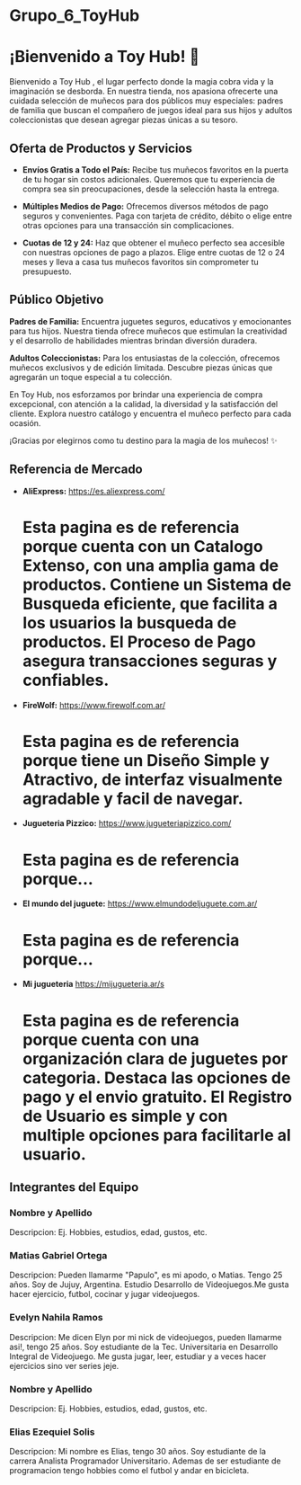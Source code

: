 # Grupo_6_ToyHub
# ¡Bienvenido a Toy Hub! 🎉

Bienvenido a Toy Hub , el lugar perfecto donde la magia cobra vida y la imaginación se desborda. En nuestra tienda, nos apasiona ofrecerte una cuidada selección de muñecos para dos públicos muy especiales: padres de familia que buscan el compañero de juegos ideal para sus hijos y adultos coleccionistas que desean agregar piezas únicas a su tesoro.

## Oferta de Productos y Servicios

- **Envíos Gratis a Todo el País:** Recibe tus muñecos favoritos en la puerta de tu hogar sin costos adicionales. Queremos que tu experiencia de compra sea sin preocupaciones, desde la selección hasta la entrega.

- **Múltiples Medios de Pago:** Ofrecemos diversos métodos de pago seguros y convenientes. Paga con tarjeta de crédito, débito o elige entre otras opciones para una transacción sin complicaciones.

- **Cuotas de 12 y 24:** Haz que obtener el muñeco perfecto sea accesible con nuestras opciones de pago a plazos. Elige entre cuotas de 12 o 24 meses y lleva a casa tus muñecos favoritos sin comprometer tu presupuesto.

## Público Objetivo

**Padres de Familia:** Encuentra juguetes seguros, educativos y emocionantes para tus hijos. Nuestra tienda ofrece muñecos que estimulan la creatividad y el desarrollo de habilidades mientras brindan diversión duradera.

**Adultos Coleccionistas:** Para los entusiastas de la colección, ofrecemos muñecos exclusivos y de edición limitada. Descubre piezas únicas que agregarán un toque especial a tu colección.

En Toy Hub, nos esforzamos por brindar una experiencia de compra excepcional, con atención a la calidad, la diversidad y la satisfacción del cliente. Explora nuestro catálogo y encuentra el muñeco perfecto para cada ocasión.

¡Gracias por elegirnos como tu destino para la magia de los muñecos! ✨

## Referencia de Mercado

- **AliExpress:** https://es.aliexpress.com/
    <h1>Esta pagina es de referencia porque cuenta con un Catalogo Extenso, con una amplia gama de productos. Contiene un Sistema de Busqueda eficiente, que facilita a los usuarios la busqueda de productos. El Proceso de Pago asegura transacciones seguras y confiables.</h1>
- **FireWolf:** https://www.firewolf.com.ar/
    <h1>Esta pagina es de referencia porque tiene un Diseño Simple y Atractivo, de interfaz visualmente agradable y facil de navegar.</h1>
- **Jugueteria Pizzico:** https://www.jugueteriapizzico.com/
    <h1>Esta pagina es de referencia porque...</h1>
- **El mundo del juguete:** https://www.elmundodeljuguete.com.ar/
    <h1>Esta pagina es de referencia porque...</h1>
- **Mi jugueteria** https://mijugueteria.ar/s
    <h1>Esta pagina es de referencia porque cuenta con una organización clara de juguetes por categoria. Destaca las opciones de pago y el envio gratuito. El Registro de Usuario es simple y con multiple opciones para facilitarle al usuario.</h1>

## Integrantes del Equipo
 
 <h3>Nombre y Apellido</h3>
  Descripcion: Ej. Hobbies, estudios, edad, gustos, etc.

 <h3>Matias Gabriel Ortega</h3>
  Descripcion: Pueden llamarme "Papulo", es mi apodo, o Matias. Tengo 25 años. Soy de Jujuy, Argentina. Estudio Desarrollo de Videojuegos.Me gusta hacer ejercicio, futbol, cocinar y jugar videojuegos.  

 <h3>Evelyn Nahila Ramos</h3>
  Descripcion: Me dicen Elyn por mi nick de videojuegos, pueden llamarme asi!, tengo 25 años. Soy estudiante de la Tec. Universitaria en Desarrollo Integral de Videojuego. Me gusta jugar, leer, estudiar y a veces hacer ejercicios sino ver series jeje.

 <h3>Nombre y Apellido</h3>
  Descripcion: Ej. Hobbies, estudios, edad, gustos, etc.

 <h3>Elias Ezequiel Solis</h3>
  Descripcion: Mi nombre es Elias, tengo 30 años. Soy estudiante de la carrera Analista Programador Universitario. Ademas de ser estudiante de programacion tengo hobbies como el futbol y andar en bicicleta. 
